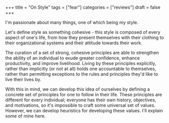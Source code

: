 +++
title = "On Style"
tags = ["fear"]
categories = ["reviews"]
draft = false
+++

I'm passionate about many things, one of which being my style.

Let's define style as something cohesive - this style is composed of every
aspect of one's life, from how they present themselves with their clothing to
their organizational systems and their attitude towards their work.

The curation of a set of strong, cohesive principles are able to strengthen the ability of an
individual to exude greater confidence, enhance productivity, and improve
livelihood. Living by these principles explicitly, rather than implicitly (or
not at all) holds one accountable to themselves, rather than permitting
exceptions to the rules and principles they'd like to live their lives by.

With this in mind, we can develop this idea of ourselves by defining a concrete
set of principles for one to follow in their life. These principles are
different for every individual; everyone has their own history, objectives, and
motivations, so it's impossible to craft some universal set of values. However,
we can develop heuristics for developing these values. I'll explain some of mine
here.
